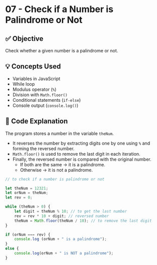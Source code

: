 # 07 - Check if a Number is Palindrome or Not  

## ✅ Objective  
Check whether a given number is a palindrome or not.  

## 💡 Concepts Used  
- Variables in JavaScript  
- While loop  
- Modulus operator (`%`)  
- Division with `Math.floor()`  
- Conditional statements (`if-else`)  
- Console output (`console.log()`)  

## 📘 Code Explanation  
The program stores a number in the variable `theNum`.  
- It reverses the number by extracting digits one by one using `%` and forming the reversed number.  
- `Math.floor()` is used to remove the last digit in each iteration.  
- Finally, the reversed number is compared with the original number.  
  - If both are the same → it is a palindrome.  
  - Otherwise → it is not a palindrome.  

```javascript
// to check if a number is palindrome or not

let theNum = 12321;
let orNum = theNum;
let rev = 0;

while (theNum > 0) {
    let digit = theNum % 10; // to get the last number
    rev = rev * 10 + digit; // reversed number
    theNum = Math.floor(theNum / 10); // to remove the last digit
}

if (orNum === rev) {
    console.log (orNum + " is a palindrome");
}
else {
    console.log(orNum + " is NOT a palindrome");
}
